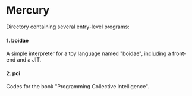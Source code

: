 Mercury
=======

Directory containing several entry-level programs:

#### 1. boidae

A simple interpreter for a toy language named "boidae", including a front-end and a JIT.

#### 2. pci

Codes for the book "Programming Collective Intelligence".

